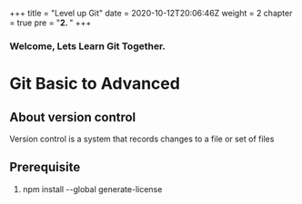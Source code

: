 +++
title = "Level up Git"
date = 2020-10-12T20:06:46Z
weight = 2
chapter = true
pre = "<b>2. </b>"
+++

### Welcome, Lets Learn Git Together.

# Git Basic to Advanced

## About version control

Version control is a system that records changes to a file or set of files

## Prerequisite

1. npm install --global generate-license
